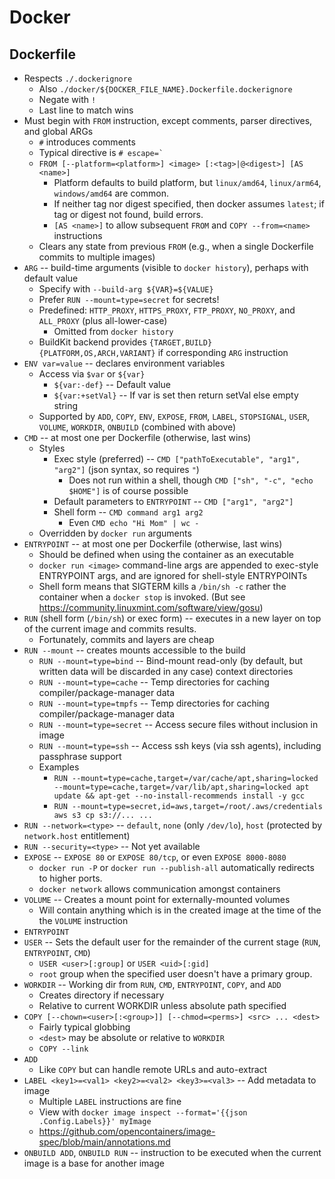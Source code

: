 # Docker

## Dockerfile

- Respects `./.dockerignore` 
  - Also `./docker/${DOCKER_FILE_NAME}.Dockerfile.dockerignore`
  - Negate with `!` 
  - Last line to match wins
- Must begin with `FROM` instruction, except comments, parser directives, and global ARGs
  - `#` introduces comments
  - Typical directive is ``# escape=` ``
  - `FROM [--platform=<platform>] <image> [:<tag>|@<digest>] [AS <name>]`
    - Platform defaults to build platform, but `linux/amd64`, `linux/arm64`, `windows/amd64` are common.
    - If neither tag nor digest specified, then docker assumes `latest`; if tag or digest not found, build errors.
    - `[AS <name>]` to allow subsequent `FROM` and `COPY --from=<name>` instructions
  - Clears any state from previous `FROM` (e.g., when a single Dockerfile commits to multiple images)
- `ARG` -- build-time arguments (visible to `docker history`), perhaps with default value
  - Specify with `--build-arg ${VAR}=${VALUE}`
  - Prefer `RUN --mount=type=secret` for secrets!
  - Predefined: `HTTP_PROXY`, `HTTPS_PROXY`, `FTP_PROXY`, `NO_PROXY`, and `ALL_PROXY` (plus all-lower-case)
    - Omitted from `docker history`
  - BuildKit backend provides `{TARGET,BUILD}{PLATFORM,OS,ARCH,VARIANT}` if corresponding `ARG` instruction
- `ENV var=value` -- declares environment variables
  - Access via `$var` or `${var}`
    - `${var:-def}` -- Default value
    - `${var:+setVal}` -- If var is set then return setVal else empty string
  - Supported by `ADD`, `COPY`, `ENV`, `EXPOSE`, `FROM`, `LABEL`, `STOPSIGNAL`, `USER`, `VOLUME`, `WORKDIR`, `ONBUILD` (combined with above)
- `CMD` -- at most one per Dockerfile (otherwise, last wins)
  - Styles
    - Exec style (preferred) -- `CMD ["pathToExecutable", "arg1", "arg2"]` (json syntax, so requires `"`)
      - Does not run within a shell, though `CMD ["sh", "-c", "echo $HOME"]` is of course possible
    - Default parameters to `ENTRYPOINT` -- `CMD ["arg1", "arg2"]`
    - Shell form -- `CMD command arg1 arg2`
      - Even `CMD echo "Hi Mom" | wc -`
  - Overridden by `docker run` arguments
- `ENTRYPOINT` -- at most one per Dockerfile (otherwise, last wins)
  - Should be defined when using the container as an executable
  - `docker run <image>` command-line args are appended to exec-style ENTRYPOINT args, and are ignored for shell-style ENTRYPOINTs
  - Shell form means that SIGTERM kills a `/bin/sh -c` rather the container when a `docker stop` is invoked. (But see <https://community.linuxmint.com/software/view/gosu>)
- `RUN` (shell form (`/bin/sh`) or exec form) -- executes in a new layer on top of the current image and commits results.
  - Fortunately, commits and layers are cheap
- `RUN --mount` -- creates mounts accessible to the build
  - `RUN --mount=type=bind` -- Bind-mount read-only (by default, but written data will be discarded in any case) context directories
  - `RUN --mount=type=cache` -- Temp directories for caching compiler/package-manager data
  - `RUN --mount=type=tmpfs` -- Temp directories for caching compiler/package-manager data
  - `RUN --mount=type=secret` -- Access secure files without inclusion in image
  - `RUN --mount=type=ssh` -- Access ssh keys (via ssh agents), including passphrase support
  - Examples
    - `RUN --mount=type=cache,target=/var/cache/apt,sharing=locked --mount=type=cache,target=/var/lib/apt,sharing=locked apt update && apt-get --no-install-recommends install -y gcc`
    - `RUN --mount=type=secret,id=aws,target=/root/.aws/credentials aws s3 cp s3://... ...`
- `RUN --network=<type>` -- `default`, `none` (only `/dev/lo`), `host` (protected by `network.host` entitlement)
- `RUN --security=<type>` -- Not yet available
- `EXPOSE` -- `EXPOSE 80` or `EXPOSE 80/tcp`, or even `EXPOSE 8000-8080`
  - `docker run -P` or `docker run --publish-all` automatically redirects to higher ports.
  - `docker network` allows communication amongst containers
- `VOLUME` -- Creates a mount point for externally-mounted volumes
  - Will contain anything which is in the created image at the time of the the `VOLUME` instruction
- `ENTRYPOINT`
- `USER` -- Sets the default user for the remainder of the current stage (`RUN`, `ENTRYPOINT`, `CMD`)
  - `USER <user>[:group]` or `USER <uid>[:gid]`
  - `root` group when the specified user doesn't have a primary group.
- `WORKDIR` -- Working dir from `RUN`, `CMD`, `ENTRYPOINT`, `COPY`, and `ADD`
  - Creates directory if necessary
  - Relative to current WORKDIR unless absolute path specified
- `COPY [--chown=<user>[:<group>]] [--chmod=<perms>] <src> ... <dest>`
  - Fairly typical globbing
  - `<dest>` may be absolute or relative to `WORKDIR`
  - `COPY --link`
- `ADD`
  - Like `COPY` but can handle remote URLs and auto-extract 
- `LABEL <key1>=<val1> <key2>=<val2> <key3>=<val3>` -- Add metadata to image
  - Multiple `LABEL` instructions are fine
  - View with `docker image inspect --format='{{json .Config.Labels}}' myImage`
  - <https://github.com/opencontainers/image-spec/blob/main/annotations.md>
- `ONBUILD ADD`, `ONBUILD RUN` -- instruction to be executed when the current image is a base for another image
